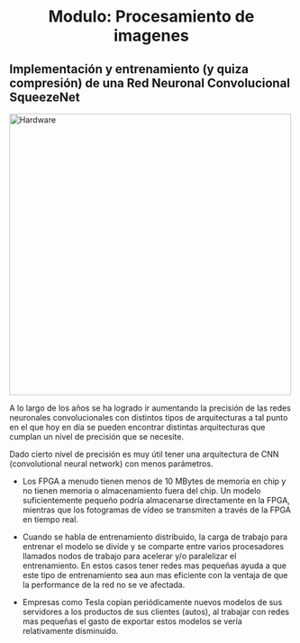 <h1 align="center"> Modulo: Procesamiento de imagenes </h1> 


## Implementación y entrenamiento (y quiza compresión) de una Red Neuronal Convolucional SqueezeNet


<img src="a.jpg" alt="Hardware" width="500"/>


A lo largo de los años se ha logrado ir aumentando la precisión de las redes neuronales convolucionales con distintos tipos de arquitecturas a tal punto en el que hoy en día se pueden encontrar distintas arquitecturas que cumplan un nivel de precisión que se necesite.

Dado cierto nivel de precisión es muy útil tener una arquitectura de CNN (convolutional neural network) con menos parámetros. 



* Los FPGA a menudo tienen menos de 10 MBytes de memoria en chip y no tienen memoria o almacenamiento fuera del chip. Un modelo suficientemente pequeño podría almacenarse directamente en la FPGA, mientras que los fotogramas de vídeo se transmiten a través de la FPGA en tiempo real.

* Cuando se habla de entrenamiento distribuido, la carga de trabajo para entrenar el modelo se divide y se comparte entre varios procesadores llamados nodos de trabajo para acelerar y/o paralelizar el entrenamiento. En estos casos tener redes mas pequeñas ayuda a que este tipo de entrenamiento sea aun mas eficiente con la ventaja de que la performance de la red no se ve afectada.

* Empresas como Tesla copian periódicamente nuevos modelos de sus servidores a los productos de sus clientes (autos), al trabajar con redes mas pequeñas el gasto de exportar estos modelos se vería relativamente disminuido.
